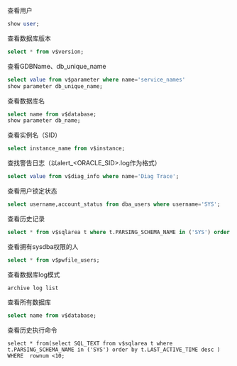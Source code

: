 查看用户

  ```sql
show user;
  ```

查看数据库版本

```sql
select * from v$version;
```


查看GDBName、db_unique_name

```sql
select value from v$parameter where name='service_names'
show parameter db_unique_name;
```

查看数据库名

```sql
select name from v$database;
show parameter db_name;
```

查看实例名（SID）

```sql
select instance_name from v$instance;
```

查找警告日志（以alert_<ORACLE_SID>.log作为格式）

```sql
select value from v$diag_info where name='Diag Trace';
```

查看用户锁定状态

````sql
select username,account_status from dba_users where username='SYS';
````

查看历史记录

```sql
select * from v$sqlarea t where t.PARSING_SCHEMA_NAME in ('SYS') order by t.LAST_ACTIVE_TIME desc
```

查看拥有sysdba权限的人

```sql
select * from v$pwfile_users;
```

查看数据库log模式

```
archive log list
```

查看所有数据库

```sql
select name from v$database; 
```

查看历史执行命令

```
select * from(select SQL_TEXT from v$sqlarea t where t.PARSING_SCHEMA_NAME in ('SYS') order by t.LAST_ACTIVE_TIME desc ) WHERE  rownum <10;
```

